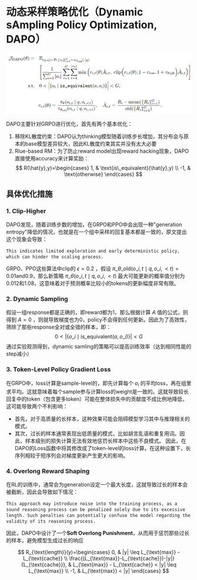 # 动态采样策略优化（Dynamic sAmpling Policy Optimization, DAPO）

<div align="center">
  <img src="imgs/dapo_eq.png" alt="替代文本">
</div>

DAPO主要针对GRPO进行优化，首先有两个基本优化：
1. 移除KL散度约束：DAPO认为thinking模型随着训练步长增加，其分布会与原本的base模型差异较大，因此KL散度约束其实并没有太大必要
2. Rlue-based RM：为了防止reward model出现reward hacking现象，DAPO直接使用accuracy来计算奖励：
$$ R(\hat{y},y)=\begin{cases}
1, & \text{is\_equivalent}(\hat{y},y) \\
-1, & \text{otherwise}
\end{cases} $$

## 具体优化措施
### 1. Clip-Higher
DAPO发现，随着训练步数的增加，在GRPO和PPO中会出现一种"generation entropy"降低的情况，也就是在一个组中采样的回复基本都是一致的，原文提出这个现象会导致：
```text
This indicates limited exploration and early deterministic policy, which can hinder the scaling process.
```
GRPO、PPO这些算法中clip的 $\epsilon = 0.2$ ，假设 $\pi\_{\theta\_{\text{old}}}(o\_{i,t} \mid q, o\_{i,<t}) = 0.01 \text{and} 0.9$，那么新策略 $\pi\_{\theta}(o\_{i,t} \mid q, o\_{i,<t})$ 最大可能更新的概率值分别为0.012和1.08，这意味着对于预测概率比较小的tokens的更新幅度非常有限。

### 2. Dynamic Sampling
假设一组response都是正确的，即reward都为1，那么根据计算 $A$ 值的公式，则得到 $A=0$ ，则就导致梯度也为0，policy不会得到任何更新。因此为了高效性，筛除了那些response全对或全错的样本，即：
$$0 < |\{o\_i \mid \text{is\_equivalent}(a,o\_i)\}| < G$$
通过实验观测得到，dynamic samling的策略可以提高训练效率（达到相同性能的step减小）

### 3. Token-Level Policy Gradient Loss
在GRPO中，loss计算是sample-level的，即先计算每个 $o_i$ 的平均loss，再在组里求平均。这就意味着每个sample参与计算loss的weight是一致的。这就导致较长回复中的token（包含更多token）可能在整体损失中的贡献度不成比例地降低，这可能导致两个不利影响：
- 首先，对于高质量的长样本，这种效果可能会阻碍模型学习其中与推理相关的模式。
- 其次，过长的样本通常表现出低质量的模式，比如胡言乱语和重复用词。因此，样本级别的损失计算无法有效地惩罚长样本中这些不良模式。
因此，在DAPO的Loss函数中将其修改成了token-level的loss计算。在这种设置下，长序列相较于短序列会对梯度更新产生更大的影响。

### 4. Overlong Reward Shaping
在RL的训练中，通常会为generation设定一个最大长度，这就导致过长的样本会被截断，因此会导致如下情况：
```text
This approach may introduce noise into the training process, as a sound reasoning process can be penalized solely due to its excessive length. Such penalties can potentially confuse the model regarding the validity of its reasoning process.
```
因此，DAPO中设计了一个**Soft Overlong Punishment**，从而用于惩罚那些过长的样本，避免模型生成过长的响应

$$ R_{\text{length}}(y)=\begin{cases}
0, & |y| \leq L_{\text{max}} - L_{\text{cache}} \\
\frac{(L_{\text{max}}-L_{\text{cache}})-|y|}{L_{\text{cache}}}, & L_{\text{max}} - L_{\text{cache}} < |y| \leq L_{\text{max}} \\
-1, & L_{\text{max}} < |y|
\end{cases} $$


